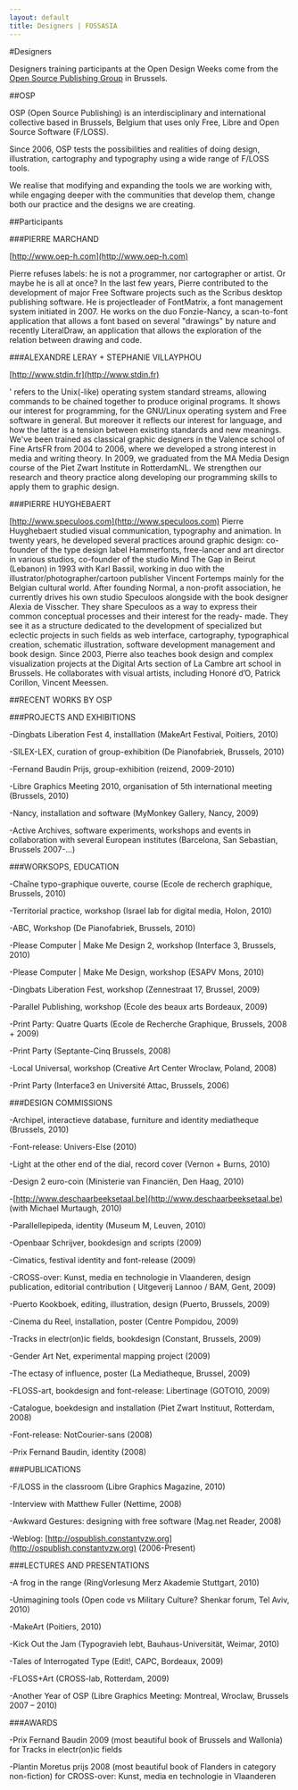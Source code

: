```yaml
---
layout: default
title: Designers | FOSSASIA
---
```


#Designers

Designers training participants at the Open Design Weeks come from the [Open Source Publishing Group](http://ospublish.constantvzw.org/) in Brussels.

##OSP

OSP (Open Source Publishing) is an interdisciplinary and international collective based in Brussels, Belgium that uses only Free, Libre and Open Source Software (F/LOSS).

Since 2006, OSP tests the possibilities and realities of doing design, illustration, cartography and typography using a wide range of F/LOSS tools.

We realise that modifying and expanding the tools we are working with, while engaging deeper with the communities that develop them, change both our practice and the designs we are creating.

##Participants

###PIERRE MARCHAND

[http://www.oep-h.com](http://www.oep-h.com)

Pierre refuses labels: he is not a programmer, nor cartographer or artist. Or maybe he is all at once? In the last few years, Pierre contributed to the development of major Free Software projects such as the Scribus desktop publishing software. He is projectleader of FontMatrix, a font management system initiated in 2007. He works on the duo Fonzie-Nancy, a scan-to-font application that allows a font based on several "drawings" by nature and recently LiteralDraw, an application that allows the exploration of the relation between drawing and code.

###ALEXANDRE LERAY + STEPHANIE VILLAYPHOU

[http://www.stdin.fr](http://www.stdin.fr)

'<stdin> refers to the Unix(-like) operating system standard streams, allowing commands to be chained together to produce  original programs. It shows our interest for programming, for the  GNU/Linux operating system and Free software in general. But moreover it  reflects our interest for language, and how the latter is a tension  between existing standards and new meanings. We've been trained as classical graphic designers in the Valence school of Fine ArtsFR from 2004 to 2006, where we developed a strong interest in media and writing theory. In 2009, we graduated from the MA Media Design course of the Piet Zwart Institute in RotterdamNL. We strengthen our research and theory practice along developing our programming skills to apply them to graphic design.

###PIERRE HUYGHEBAERT

[http://www.speculoos.com](http://www.speculoos.com)
Pierre Huyghebaert studied visual communication, typography and animation. In twenty years, he developed several practices around graphic design: co-founder of the type design label Hammerfonts, free-lancer and art director in various studios, co-founder of the studio Mind The Gap in Beirut (Lebanon) in 1993 with Karl Bassil, working in duo with the illustrator/photographer/cartoon publisher Vincent Fortemps mainly for the Belgian cultural world. After founding Normal, a non-profit association, he currently drives his own studio Speculoos alongside with the book designer Alexia de Visscher. They share Speculoos as a way to express their common conceptual processes and their interest for the ready- made. They see it as a structure dedicated to the development of specialized but eclectic projects in such fields as web interface, cartography, typographical creation, schematic illustration, software development management and book design. Since 2003, Pierre also teaches book design and complex visualization projects at the Digital Arts section of La Cambre art school in Brussels. He collaborates with visual artists, including Honoré d’O, Patrick Corillon, Vincent Meessen.

##RECENT WORKS BY OSP

###PROJECTS AND EXHIBITIONS

-Dingbats Liberation Fest 4, installlation (MakeArt Festival, Poitiers, 2010)

-SILEX-LEX, curation of group-exhibition (De Pianofabriek, Brussels, 2010)

-Fernand Baudin Prijs, group-exhibition (reizend, 2009-2010)

-Libre Graphics Meeting 2010, organisation of 5th international meeting (Brussels, 2010)

-Nancy, installation and software (MyMonkey Gallery, Nancy, 2009)

-Active Archives, software experiments, workshops and events in collaboration with several European institutes (Barcelona, San Sebastian, Brussels 2007-...)

###WORKSOPS, EDUCATION

-Chaîne typo-graphique ouverte, course (Ecole de recherch graphique, Brussels, 2010)

-Territorial practice, workshop (Israel lab for digital media, Holon, 2010)

-ABC, Workshop (De Pianofabriek, Brussels, 2010)

-Please Computer | Make Me Design 2, workshop (Interface 3, Brussels, 2010)

-Please Computer | Make Me Design, workshop (ESAPV Mons, 2010)

-Dingbats Liberation Fest, workshop (Zennestraat 17, Brussel, 2009)

-Parallel Publishing, workshop (Ecole des beaux arts Bordeaux, 2009)

-Print Party: Quatre Quarts (Ecole de Recherche Graphique, Brussels, 2008 + 2009)

-Print Party (Septante-Cinq Brussels, 2008)

-Local Universal, workshop (Creative Art Center Wroclaw, Poland, 2008)

-Print Party (Interface3 en Université Attac, Brussels, 2006)

###DESIGN COMMISSIONS

-Archipel, interactieve database, furniture and identity mediatheque (Brussels, 2010)

-Font-release: Univers-Else (2010)

-Light at the other end of the dial, record cover (Vernon + Burns, 2010)

-Design 2 euro-coin (Ministerie van Financiën, Den Haag, 2010)

-[http://www.deschaarbeeksetaal.be](http://www.deschaarbeeksetaal.be) (with Michael Murtaugh, 2010)

-Parallellepipeda, identity (Museum M, Leuven, 2010)

-Openbaar Schrijver, bookdesign and scripts (2009)

-Cimatics, festival identity and font-release (2009)

-CROSS-over: Kunst, media en technologie in Vlaanderen, design publication, editorial contribution (
Uitgeverij Lannoo / BAM, Gent, 2009)

-Puerto Kookboek, editing, illustration, design (Puerto, Brussels, 2009)

-Cinema du Reel, installation, poster (Centre Pompidou, 2009)

-Tracks in electr(on)ic fields, bookdesign (Constant, Brussels, 2009)

-Gender Art Net, experimental mapping project (2009)

-The ectasy of influence, poster (La Mediatheque, Brussel, 2009)

-FLOSS-art, bookdesign and font-release: Libertinage (GOTO10, 2009)

-Catalogue, boekdesign and installation (Piet Zwart Instituut, Rotterdam, 2008)

-Font-release: NotCourier-sans (2008)

-Prix Fernand Baudin, identity (2008)

###PUBLICATIONS

-F/LOSS in the classroom (Libre Graphics Magazine, 2010)

-Interview with Matthew Fuller (Nettime, 2008)

-Awkward Gestures: designing with free software (Mag.net Reader, 2008)

-Weblog: [http://ospublish.constantvzw.org](http://ospublish.constantvzw.org) (2006-Present)

###LECTURES AND PRESENTATIONS

-A frog in the range (RingVorlesung Merz Akademie Stuttgart, 2010)

-Unimagining tools (Open code vs Military Culture? Shenkar forum, Tel Aviv, 2010)

-MakeArt (Poitiers, 2010)

-Kick Out the Jam (Typogravieh lebt, Bauhaus-Universität, Weimar, 2010)

-Tales of Interrogated Type (Edit!, CAPC, Bordeaux, 2009)

-FLOSS+Art (CROSS-lab, Rotterdam, 2009)

-Another Year of OSP (Libre Graphics Meeting: Montreal, Wroclaw, Brussels 2007 – 2010)

###AWARDS

-Prix Fernand Baudin 2009 (most beautiful book of Brussels and Wallonia) for Tracks in electr(on)ic fields

-Plantin Moretus prijs 2008 (most beautiful book of Flanders in category non-fiction) for CROSS-over: Kunst, media en technologie in Vlaanderen